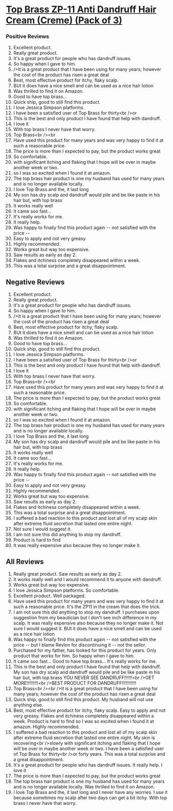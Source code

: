 # [Top Brass ZP-11 Anti Dandruff Hair Cream (Creme) (Pack of 3)](https://products.checkmycream.com/products/Top-Brass-ZP-11-Anti-Dandruff-Hair-Cream-(Creme)-(Pack-of-3).html)

### Positive Reviews

<ol>
      <li>Excellent product.</li>
      <li>Really great product.  </li>
      <li>It&#x27;s a great product for people who has dandruff issues.  </li>
      <li>So happy when I gave to him.</li>
      <li>/&gt;It is a great product that I have been using for many years; however the cost of the product has risen a great deal</li>
      <li>Best, most effective product for itchy, flaky scalp.</li>
      <li>BUt it does have a nice smell and can be used as a nice hair lotion</li>
      <li>Was thrilled to find it on Amazon.</li>
      <li>Good to have top brass...</li>
      <li>Quick ship, good to still find this product.</li>
      <li>I love Jessica Simpson platforms.  </li>
      <li>I have been a satisfied user of Top Brass for thirty&lt;br /&gt;or</li>
      <li>This is the best and only product I have found that help with dandruff.  </li>
      <li>I love it</li>
      <li>With top brass I never have that worry.</li>
      <li>Top Brass&lt;br /&gt;&lt;br</li>
      <li>Have used this product for many years and was very happy to find it at such a reasonable price.  </li>
      <li>The price is more than I expected to pay, but the product works great</li>
      <li>So comfortable.</li>
      <li>with significant itching and flaking that I hope will be over in maybe another week or two.</li>
      <li>so I was so excited when I found it at amazon.</li>
      <li>The top brass hair product is one my husband has used for many years and is no longer available locally.  </li>
      <li>I love Top Brass and the, it last long</li>
      <li>My son has dry scalp and dandruff would pile and be like paste in his hair but, with top brass</li>
      <li>It works really well</li>
      <li>It came soo fast...</li>
      <li>It&#x27;s really works for me.</li>
      <li>It really help.  </li>
      <li>Was happy to finally find this product again  -- not satisfied with the price  --</li>
      <li>Easy to apply and not very greasy.</li>
      <li>Highly recommended.</li>
      <li>Works great but way too expensive.</li>
      <li>Saw results as early as day 2.</li>
      <li>Flakes and itchiness completely disappeared within a week.</li>
      <li>This was a total surprise and a great disappointment.</li>
</ol>


<h2>Negative Reviews</h2>
<ol>
<li> Excellent product.</li>
<li> Really great product.  </li>
<li> It&#x27;s a great product for people who has dandruff issues.  </li>
<li> So happy when I gave to him.</li>
<li> /&gt;It is a great product that I have been using for many years; however the cost of the product has risen a great deal</li>
<li> Best, most effective product for itchy, flaky scalp.</li>
<li> BUt it does have a nice smell and can be used as a nice hair lotion</li>
<li> Was thrilled to find it on Amazon.</li>
<li> Good to have top brass...</li>
<li> Quick ship, good to still find this product.</li>
<li> I love Jessica Simpson platforms.  </li>
<li> I have been a satisfied user of Top Brass for thirty&lt;br /&gt;or</li>
<li> This is the best and only product I have found that help with dandruff.  </li>
<li> I love it</li>
<li> With top brass I never have that worry.</li>
<li> Top Brass&lt;br /&gt;&lt;br</li>
<li> Have used this product for many years and was very happy to find it at such a reasonable price.  </li>
<li> The price is more than I expected to pay, but the product works great</li>
<li> So comfortable.</li>
<li> with significant itching and flaking that I hope will be over in maybe another week or two.</li>
<li> so I was so excited when I found it at amazon.</li>
<li> The top brass hair product is one my husband has used for many years and is no longer available locally.  </li>
<li> I love Top Brass and the, it last long</li>
<li> My son has dry scalp and dandruff would pile and be like paste in his hair but, with top brass</li>
<li> It works really well</li>
<li> It came soo fast...</li>
<li> It&#x27;s really works for me.</li>
<li> It really help.  </li>
<li> Was happy to finally find this product again  -- not satisfied with the price  --</li>
<li> Easy to apply and not very greasy.</li>
<li> Highly recommended.</li>
<li> Works great but way too expensive.</li>
<li> Saw results as early as day 2.</li>
<li> Flakes and itchiness completely disappeared within a week.</li>
<li> This was a total surprise and a great disappointment.</li>
<li> I suffered a bad reaction to this product and lost all of my scalp skin after extreme fluid secretion that lasted one entire night.</li>
<li> Not sure I would suggest it.  </li>
<li> I am not sure this did anything to stop my dandruff.  </li>
<li> Product is hard to find</li>
<li> It was really expensive also because they no longer make it.  </li>
</ol>

<h2>All Reviews</h2>

<ol>
    <li> Really great product.  Saw results as early as day 2.</li>
    <li> It works really well and I would recommend it to anyone with dandruff.</li>
    <li> Works great but way too expensive.</li>
    <li> I love Jessica Simpson platforms.  So comfortable.</li>
    <li> Excellent product. Well packaged.</li>
    <li> Have used this product for many years and was very happy to find it at such a reasonable price.  It&#x27;s the ZP11 in the cream that does the  trick.</li>
    <li> I am not sure this did anything to stop my dandruff.  I purchases upon suggestion from my beautician but I don&#x27;t see mch difference in my scalp.  It was really expensive also because they no longer make it.  Not sure I would suggest it.  BUt it does have a nice smell and can be used as a nice hair lotion</li>
    <li> Was happy to finally find this product again  -- not satisfied with the price  -- but I blame Revlon for discontinuing it -- not the sellor.</li>
    <li> Purchased for my father, has looked for this product for years.  Only product that works for him.  So happy when I gave to him.</li>
    <li> It came soo fast... Good to have top brass... It&#x27;s really works for me.</li>
    <li> This is the best and only product I have found that help with dandruff.  My son has dry scalp and dandruff would pile and be like paste in his hair but, with top brass YOU NEVER SEE DANDRUFF!!!!!!&lt;br /&gt;GET MORE!!!!!!!!!&lt;br /&gt;BEST PRODUCT FOR DANDRUFF!!!!!!!!!!!</li>
    <li> Top Brass&lt;br /&gt;&lt;br /&gt;It is a great product that I have been using for many years; however the cost of the product has risen a great deal</li>
    <li> Quick ship, good to still find this product. My husband will not use anything else.</li>
    <li> Best, most effective product for itchy, flaky scalp. Easy to apply and not very greasy. Flakes and itchiness completely disappeared within a week. Product is hard to find so I was so excited when I found it at amazon. Highly recommended.</li>
    <li> I suffered a bad reaction to this product and lost all of my scalp skin after extreme fluid secretion that lasted one entire night. My skin is recovering&lt;br /&gt;slowly with significant itching and flaking that I hope will be over in maybe another week or two. I have been a satisfied user of Top Brass for thirty&lt;br /&gt;or forty years. This was a total surprise and a great disappointment.</li>
    <li> It&#x27;s a great product for people who has dandruff issues.  It really help.  I love it</li>
    <li> The price is more than I expected to pay, but the product works great</li>
    <li> The top brass hair product is one my husband has used for many years and is no longer available locally.  Was thrilled to find it on Amazon.</li>
    <li> I love Top Brass and the, it last long and I never have any worries. I use it because sometimes my scalp after two days can get a bit itchy. With top brass I never have that worry.</li>
</ol>




